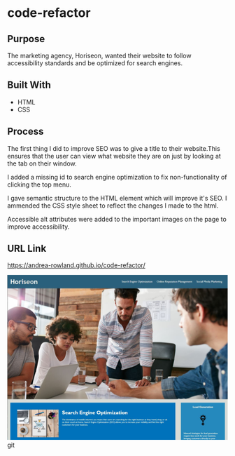 # code-refactor

## Purpose

The marketing agency, Horiseon, wanted their website to follow accessibility standards and be optimized for search engines.

## Built With
* HTML
* CSS

## Process
The first thing I did to improve SEO was to give a title to their website.This ensures that the user can view what website they are on just by looking at the tab on their window. 

I added a missing id to search engine optimization to fix non-functionality of clicking the top menu. 

I gave semantic structure to the HTML element which will improve it's SEO. I ammended the CSS style sheet to reflect the changes I made to the html. 

Accessible alt attributes were added to the important images on the page to improve accessibility.

## URL Link
https://andrea-rowland.github.io/code-refactor/

![web-screenshot](/assets/images/web-screenshot.jpg)git
